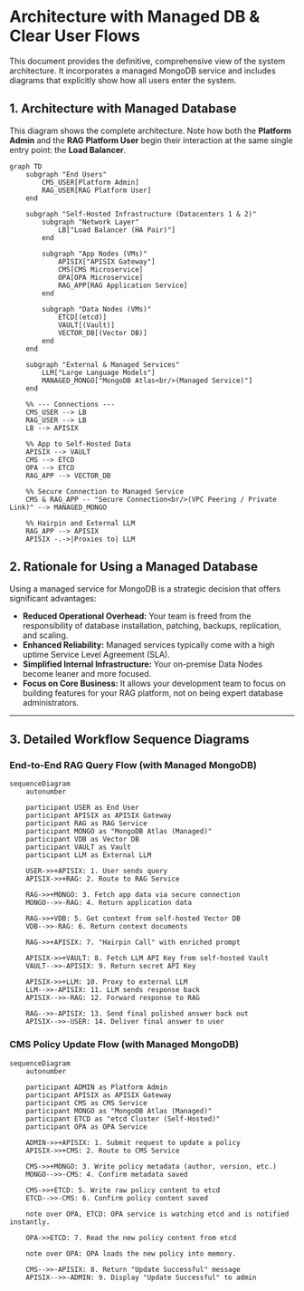 # Architecture with Managed DB & Clear User Flows

This document provides the definitive, comprehensive view of the system architecture. It incorporates a managed MongoDB service and includes diagrams that explicitly show how all users enter the system.

## 1. Architecture with Managed Database

This diagram shows the complete architecture. Note how both the **Platform Admin** and the **RAG Platform User** begin their interaction at the same single entry point: the **Load Balancer**.

```mermaid
graph TD
    subgraph "End Users"
        CMS_USER[Platform Admin]
        RAG_USER[RAG Platform User]
    end

    subgraph "Self-Hosted Infrastructure (Datacenters 1 & 2)"
        subgraph "Network Layer"
            LB["Load Balancer (HA Pair)"]
        end

        subgraph "App Nodes (VMs)"
            APISIX["APISIX Gateway"]
            CMS[CMS Microservice]
            OPA[OPA Microservice]
            RAG_APP[RAG Application Service]
        end

        subgraph "Data Nodes (VMs)"
            ETCD[(etcd)]
            VAULT[(Vault)]
            VECTOR_DB[(Vector DB)]
        end
    end
    
    subgraph "External & Managed Services"
        LLM["Large Language Models"]
        MANAGED_MONGO["MongoDB Atlas<br/>(Managed Service)"]
    end

    %% --- Connections ---
    CMS_USER --> LB
    RAG_USER --> LB
    LB --> APISIX

    %% App to Self-Hosted Data
    APISIX --> VAULT
    CMS --> ETCD
    OPA --> ETCD
    RAG_APP --> VECTOR_DB
    
    %% Secure Connection to Managed Service
    CMS & RAG_APP -- "Secure Connection<br/>(VPC Peering / Private Link)" --> MANAGED_MONGO
    
    %% Hairpin and External LLM
    RAG_APP --> APISIX
    APISIX -.->|Proxies to| LLM
```

## 2. Rationale for Using a Managed Database

Using a managed service for MongoDB is a strategic decision that offers significant advantages:
-   **Reduced Operational Overhead:** Your team is freed from the responsibility of database installation, patching, backups, replication, and scaling.
-   **Enhanced Reliability:** Managed services typically come with a high uptime Service Level Agreement (SLA).
-   **Simplified Internal Infrastructure:** Your on-premise Data Nodes become leaner and more focused.
-   **Focus on Core Business:** It allows your development team to focus on building features for your RAG platform, not on being expert database administrators.

---

## 3. Detailed Workflow Sequence Diagrams

### End-to-End RAG Query Flow (with Managed MongoDB)

```mermaid
sequenceDiagram
    autonumber

    participant USER as End User
    participant APISIX as APISIX Gateway
    participant RAG as RAG Service
    participant MONGO as "MongoDB Atlas (Managed)"
    participant VDB as Vector DB
    participant VAULT as Vault
    participant LLM as External LLM

    USER->>+APISIX: 1. User sends query
    APISIX->>+RAG: 2. Route to RAG Service

    RAG->>+MONGO: 3. Fetch app data via secure connection
    MONGO-->>-RAG: 4. Return application data

    RAG->>+VDB: 5. Get context from self-hosted Vector DB
    VDB-->>-RAG: 6. Return context documents

    RAG->>+APISIX: 7. "Hairpin Call" with enriched prompt
    
    APISIX->>+VAULT: 8. Fetch LLM API Key from self-hosted Vault
    VAULT-->>-APISIX: 9. Return secret API Key

    APISIX->>+LLM: 10. Proxy to external LLM
    LLM-->>-APISIX: 11. LLM sends response back
    APISIX-->>-RAG: 12. Forward response to RAG

    RAG-->>-APISIX: 13. Send final polished answer back out
    APISIX-->>-USER: 14. Deliver final answer to user
```

### CMS Policy Update Flow (with Managed MongoDB)

```mermaid
sequenceDiagram
    autonumber

    participant ADMIN as Platform Admin
    participant APISIX as APISIX Gateway
    participant CMS as CMS Service
    participant MONGO as "MongoDB Atlas (Managed)"
    participant ETCD as "etcd Cluster (Self-Hosted)"
    participant OPA as OPA Service

    ADMIN->>+APISIX: 1. Submit request to update a policy
    APISIX->>+CMS: 2. Route to CMS Service

    CMS->>+MONGO: 3. Write policy metadata (author, version, etc.)
    MONGO-->>-CMS: 4. Confirm metadata saved

    CMS->>+ETCD: 5. Write raw policy content to etcd
    ETCD-->>-CMS: 6. Confirm policy content saved

    note over OPA, ETCD: OPA service is watching etcd and is notified instantly.

    OPA->>ETCD: 7. Read the new policy content from etcd
    
    note over OPA: OPA loads the new policy into memory.

    CMS-->>-APISIX: 8. Return "Update Successful" message
    APISIX-->>-ADMIN: 9. Display "Update Successful" to admin
```
